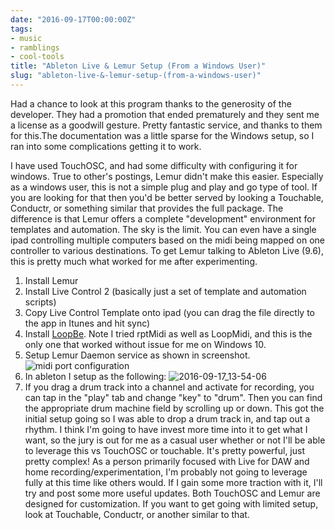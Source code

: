 ```yaml
---
date: "2016-09-17T00:00:00Z"
tags:
- music
- ramblings
- cool-tools
title: "Ableton Live & Lemur Setup (From a Windows User)"
slug: "ableton-live-&-lemur-setup-(from-a-windows-user)"
---
```


Had a chance to look at this program thanks to the generosity of the developer. They had a promotion that ended prematurely and they sent me a license as a goodwill gesture. Pretty fantastic service, and thanks to them for this.The documentation was a little sparse for the Windows setup, so I ran into some complications getting it to work.

I have used TouchOSC, and had some difficulty with configuring it for windows. True to other's postings, Lemur didn't make this easier. Especially as a windows user, this is not a simple plug and play and go type of tool. If you are looking for that then you'd be better served by looking a Touchable, Conductr, or something similar that provides the full package.
The difference is that Lemur offers a complete "development" environment for templates and automation. The sky is the limit. You can even have a single ipad controlling multiple computers based on the midi being mapped on one controller to various destinations.
To get Lemur talking to Ableton Live (9.6), this is pretty much what worked for me after experimenting.

1.  Install Lemur
2.  Install Live Control 2 (basically just a set of template and automation scripts)
3.  Copy Live Control Template onto ipad (you can drag the file directly to the app in Itunes and hit sync)
4.  Install [LoopBe](http://bit.ly/2cyHGLt). Note I tried rptMidi as well as LoopMidi, and this is the only one that worked without issue for me on Windows 10.
5.  Setup Lemur Daemon service as shown in screenshot.
![midi port configuration](/images/2016-09-17_13-49-45.png)
6.  In ableton I setup as the following:
![2016-09-17_13-54-06](/images/2016-09-17_13-54-06.png)
7.  If you drag a drum track into a channel and activate for recording, you can tap in the "play" tab and change "key" to "drum". Then you can find the appropriate drum machine field by scrolling up or down.
This got the initial setup going so I was able to drop a drum track in, and tap out a rhythm. I think I'm going to have invest more time into it to get what I want, so the jury is out for me as a casual user whether or not I'll be able to leverage this vs TouchOSC or touchable. It's pretty powerful, just pretty complex!
As a person primarily focused with Live for DAW and home recording/experimentation, I'm probably not going to leverage fully at this time like others would. If I gain some more traction with it, I'll try and post some more useful updates. Both TouchOSC and Lemur are designed for customization. If you want to get going with limited setup, look at Touchable, Conductr, or another similar to that.
